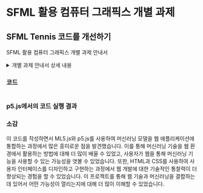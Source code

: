 # SFML 활용 컴퓨터 그래픽스 개별 과제
## SFML Tennis 코드를 개선하기

 SFML 활용 컴퓨터 그래픽스 개별 과제 안내서

<details>
 
 <summary>개별 과제 안내서 상세 내용</summary>
SFML Tennis 코드를 개선

2가지 이상 아이디어로 게임 프로그램을 개선 하시오.

[제출]
코드는 Github에 제출하고,

캡쳐한 화면도 제출해 주세요.(첨부파일 사절 -1)
개선한 내용을 글로 적어 제출하면 됩니다.

채점
1. 제출시 3점
2. 아이디어의 창의성을 평가합니다. 2점

</details>

###  코드

```

```
### p5.js에서의 코드 실행 결과

### 소감

이 코드를 작성하면서 ML5.js와 p5.js를 사용하여 머신러닝 모델을 웹 애플리케이션에 통합하는 과정에서 많은 흥미로운 점을 발견했습니다. 이를 통해 머신러닝 기술을 웹 환경에서 활용하는 방법에 대해 더 많이 배울 수 있었고, 사용자가 웹을 통해 머신러닝 기능을 사용할 수 있는 가능성을 엿볼 수 있었습니다. 또한, HTML과 CSS를 사용하여 사용자 인터페이스를 디자인하고 구현하는 과정에서 웹 개발에 대한 기술적인 통찰력이 더 향상되는 경험을 할 수 있었습니다. 이 프로젝트를 통해 웹 기술과 머신러닝을 결합하는 데 있어서 어떤 가능성이 열리는지에 대해 더 많이 이해할 수 있었습니다.

















